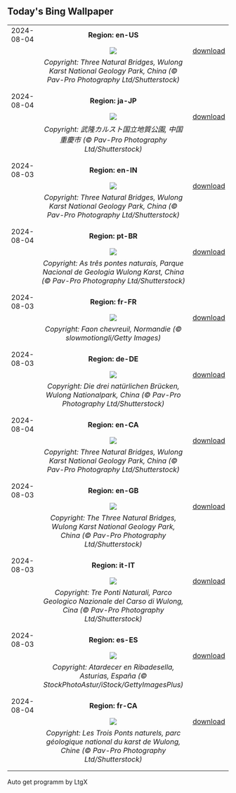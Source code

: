 ## Today's Bing Wallpaper
|      |      |      |
| :----: | :----: | :----: |
|2024-08-04|**Region: en-US**||
||![](https://www.bing.com/th?id=OHR.WulongKarst_EN-US6752358338_UHD.jpg&pid=hp&w=1152&h=648&rs=1&c=4)| [download](https://www.bing.com/th?id=OHR.WulongKarst_EN-US6752358338_UHD.jpg)|
||*Copyright: Three Natural Bridges, Wulong Karst National Geology Park, China (© Pav-Pro Photography Ltd/Shutterstock)*
||
|||
|2024-08-04|**Region: ja-JP**||
||![](https://www.bing.com/th?id=OHR.WulongKarst_JA-JP8479493036_UHD.jpg&pid=hp&w=1152&h=648&rs=1&c=4)| [download](https://www.bing.com/th?id=OHR.WulongKarst_JA-JP8479493036_UHD.jpg)|
||*Copyright: 武隆カルスト国立地質公園, 中国 重慶市 (© Pav-Pro Photography Ltd/Shutterstock)*
||
|||
|2024-08-03|**Region: en-IN**||
||![](https://www.bing.com/th?id=OHR.WulongKarst_EN-IN3139596004_UHD.jpg&pid=hp&w=1152&h=648&rs=1&c=4)| [download](https://www.bing.com/th?id=OHR.WulongKarst_EN-IN3139596004_UHD.jpg)|
||*Copyright: Three Natural Bridges, Wulong Karst National Geology Park, China (© Pav-Pro Photography Ltd/Shutterstock)*
||
|||
|2024-08-04|**Region: pt-BR**||
||![](https://www.bing.com/th?id=OHR.WulongKarst_PT-BR9259543869_UHD.jpg&pid=hp&w=1152&h=648&rs=1&c=4)| [download](https://www.bing.com/th?id=OHR.WulongKarst_PT-BR9259543869_UHD.jpg)|
||*Copyright: As três pontes naturais, Parque Nacional de Geologia Wulong Karst, China (© Pav-Pro Photography Ltd/Shutterstock)*
||
|||
|2024-08-03|**Region: fr-FR**||
||![](https://www.bing.com/th?id=OHR.SummerDeer_FR-FR3909354454_UHD.jpg&pid=hp&w=1152&h=648&rs=1&c=4)| [download](https://www.bing.com/th?id=OHR.SummerDeer_FR-FR3909354454_UHD.jpg)|
||*Copyright: Faon chevreuil, Normandie (© slowmotiongli/Getty Images)*
||
|||
|2024-08-03|**Region: de-DE**||
||![](https://www.bing.com/th?id=OHR.WulongKarst_DE-DE9180126373_UHD.jpg&pid=hp&w=1152&h=648&rs=1&c=4)| [download](https://www.bing.com/th?id=OHR.WulongKarst_DE-DE9180126373_UHD.jpg)|
||*Copyright: Die drei natürlichen Brücken, Wulong Nationalpark, China (© Pav-Pro Photography Ltd/Shutterstock)*
||
|||
|2024-08-04|**Region: en-CA**||
||![](https://www.bing.com/th?id=OHR.WulongKarst_EN-CA6720061040_UHD.jpg&pid=hp&w=1152&h=648&rs=1&c=4)| [download](https://www.bing.com/th?id=OHR.WulongKarst_EN-CA6720061040_UHD.jpg)|
||*Copyright: Three Natural Bridges, Wulong Karst National Geology Park, China (© Pav-Pro Photography Ltd/Shutterstock)*
||
|||
|2024-08-03|**Region: en-GB**||
||![](https://www.bing.com/th?id=OHR.WulongKarst_EN-GB8759537408_UHD.jpg&pid=hp&w=1152&h=648&rs=1&c=4)| [download](https://www.bing.com/th?id=OHR.WulongKarst_EN-GB8759537408_UHD.jpg)|
||*Copyright: The Three Natural Bridges, Wulong Karst National Geology Park, China (© Pav-Pro Photography Ltd/Shutterstock)*
||
|||
|2024-08-03|**Region: it-IT**||
||![](https://www.bing.com/th?id=OHR.WulongKarst_IT-IT7105962798_UHD.jpg&pid=hp&w=1152&h=648&rs=1&c=4)| [download](https://www.bing.com/th?id=OHR.WulongKarst_IT-IT7105962798_UHD.jpg)|
||*Copyright: Tre Ponti Naturali, Parco Geologico Nazionale del Carso di Wulong, Cina (© Pav-Pro Photography Ltd/Shutterstock)*
||
|||
|2024-08-03|**Region: es-ES**||
||![](https://www.bing.com/th?id=OHR.DescensodelSella_ES-ES4018014092_UHD.jpg&pid=hp&w=1152&h=648&rs=1&c=4)| [download](https://www.bing.com/th?id=OHR.DescensodelSella_ES-ES4018014092_UHD.jpg)|
||*Copyright: Atardecer en Ribadesella, Asturias, España (© StockPhotoAstur/iStock/GettyImagesPlus)*
||
|||
|2024-08-04|**Region: fr-CA**||
||![](https://www.bing.com/th?id=OHR.WulongKarst_FR-CA7306306659_UHD.jpg&pid=hp&w=1152&h=648&rs=1&c=4)| [download](https://www.bing.com/th?id=OHR.WulongKarst_FR-CA7306306659_UHD.jpg)|
||*Copyright: Les Trois Ponts naturels, parc géologique national du karst de Wulong, Chine (© Pav-Pro Photography Ltd/Shutterstock)*
||
|||

Auto get programm by LtgX
